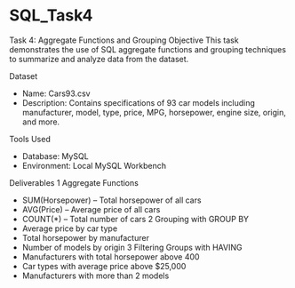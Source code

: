# SQL_Task4
Task 4: Aggregate Functions and Grouping
Objective
This task demonstrates the use of SQL aggregate functions and grouping techniques to summarize and analyze data from the  dataset.

Dataset
- Name: Cars93.csv
- Description: Contains specifications of 93 car models including manufacturer, model, type, price, MPG, horsepower, engine size, origin, and more.

Tools Used
- Database: MySQL
- Environment: Local MySQL  Workbench

Deliverables
1️ Aggregate Functions
- SUM(Horsepower) – Total horsepower of all cars
- AVG(Price) – Average price of all cars
- COUNT(*) – Total number of cars
2 Grouping with GROUP BY
- Average price by car type
- Total horsepower by manufacturer
- Number of models by origin
3️ Filtering Groups with HAVING
- Manufacturers with total horsepower above 400
- Car types with average price above $25,000
- Manufacturers with more than 2 models
